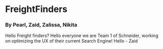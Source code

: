 # FreightFinders
### By Pearl, Zaid, Zalissa, Nikita
Hello Freight finders?
Hello everyone we are Team 1 of Schneider, working on optimizing the UX of their current Search Engine!
Hello - Zaid
